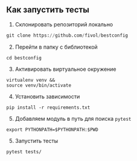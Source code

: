 ## Как запустить тесты
1. Склонировать репозиторий локально
```python
git clone https://github.com/fivol/bestconfig
```
2. Перейти в папку с библиотекой
```shell
cd bestconfig
```
3. Активировать виртуальное окружение
```shell
virtualenv venv &&
source venv/bin/activate
```
4. Установить зависимости
```shell
pip install -r requirements.txt
```
5. Добавляем модуль в путь для поиска `pytest`
```shell
export PYTHONPATH=$PYTHONPATH:$PWD
```   
5. Запустить тесты
```shell
pytest tests/
```
